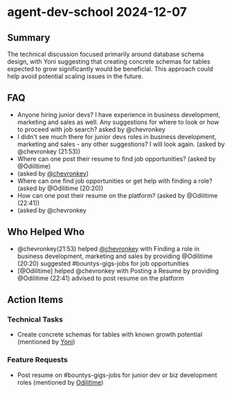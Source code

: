 # agent-dev-school 2024-12-07

## Summary
The technical discussion focused primarily around database schema design, with Yoni suggesting that creating concrete schemas for tables expected to grow significantly would be beneficial. This approach could help avoid potential scaling issues in the future.

## FAQ
- Anyone hiring junior devs? I have experience in business development, marketing and sales as well. Any suggestions for where to look or how to proceed with job search? asked by @chevronkey
- I didn't see much there for junior devs roles in business development, marketing and sales - any other suggestions? I will look again. (asked by @chevronkey (21:53))
- Where can one post their resume to find job opportunities? (asked by @Odilitime)
-  (asked by [@chevronkey](21:53))
- Where can one find job opportunities or get help with finding a role? (asked by @Odilitime (20:20))
- How can one post their resume on the platform? (asked by @Odilitime (22:41))
-  (asked by @chevronkey

## Who Helped Who
- @chevronkey(21:53) helped [@chevronkey](21:53) with Finding a role in business development, marketing and sales by providing @Odilitime (20:20) suggested #bountys-gigs-jobs for job opportunities
- [@Odilitime] helped @chevronkey with Posting a Resume by providing @Odilitime (22:41) advised to post resume on the platform

## Action Items

### Technical Tasks
- Create concrete schemas for tables with known growth potential (mentioned by [Yoni](02:36))

### Feature Requests
- Post resume on #bountys-gigs-jobs for junior dev or biz development roles (mentioned by [Odilitime](22:41))

